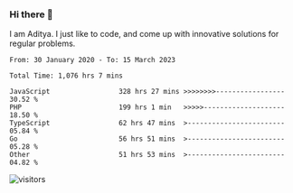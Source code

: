 ### Hi there 👋

I am Aditya. I just like to code, and come up with innovative solutions for regular problems.

<!--START_SECTION:waka-->

```text
From: 30 January 2020 - To: 15 March 2023

Total Time: 1,076 hrs 7 mins

JavaScript                 328 hrs 27 mins >>>>>>>>-----------------   30.52 %
PHP                        199 hrs 1 min   >>>>>--------------------   18.50 %
TypeScript                 62 hrs 47 mins  >------------------------   05.84 %
Go                         56 hrs 51 mins  >------------------------   05.28 %
Other                      51 hrs 53 mins  >------------------------   04.82 %
```

<!--END_SECTION:waka-->

![visitors](https://visitor-badge.glitch.me/badge?page_id=BrainBuzzer.visitor-badge&left_color=green&right_color=red)
